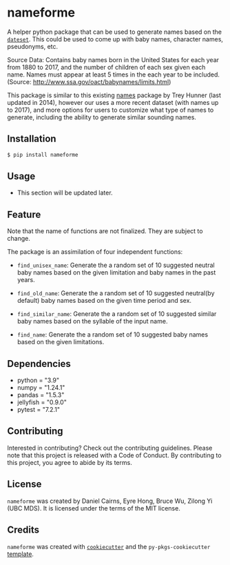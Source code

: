 # nameforme

A helper python package that can be used to generate names based on the [`dateset`](https://raw.githubusercontent.com/rfordatascience/tidytuesday/master/data/2022/2022-03-22/babynames.csv). This could be used to come up with baby names, character names, pseudonyms, etc. 

Source Data: Contains baby names born in the United States for each year from 1880 to 2017, and the number of children of each sex given each name. Names must appear at least 5 times in the each year to be included. (Source: http://www.ssa.gov/oact/babynames/limits.html)

This package is similar to this existing [names](https://pypi.org/project/names/) package by Trey Hunner (last updated in 2014), however our uses a more recent dataset (with names up to 2017), and more options for users to customize what type of names to generate, including the ability to generate similar sounding names.

## Installation

```bash
$ pip install nameforme
```

## Usage

- This section will be updated later.


## Feature
Note that the name of functions are not finalized. They are subject to change.

The package is an assimilation of four independent functions:

- `find_unisex_name`: Generate the a random set of 10 suggested neutral baby names based on the given limitation and baby names in the past years.

- `find_old_name`: Generate the a random set of 10 suggested neutral(by default) baby names based on the given time period and sex.

- `find_similar_name`: Generate the a random set of 10 suggested similar baby names based on the syllable of the input name. 

- `find_name`: Generate the a random set of 10 suggested baby names based on the given limitations.

## Dependencies
- python = "3.9"
- numpy = "1.24.1"
- pandas = "1.5.3"
- jellyfish = "0.9.0"
- pytest = "7.2.1"

## Contributing

Interested in contributing? Check out the contributing guidelines. Please note that this project is released with a Code of Conduct. By contributing to this project, you agree to abide by its terms.

## License

`nameforme` was created by Daniel Cairns, Eyre Hong, Bruce Wu, Zilong Yi (UBC MDS). It is licensed under the terms of the MIT license.

## Credits

`nameforme` was created with [`cookiecutter`](https://cookiecutter.readthedocs.io/en/latest/) and the `py-pkgs-cookiecutter` [template](https://github.com/py-pkgs/py-pkgs-cookiecutter).
